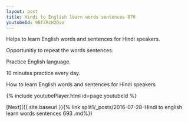 ```yaml
---
layout: post
title: Hindi to English learn words sentences 876 
youtubeId: 9BfZRzH2Qvo
---
```

 
 
Helps to learn English words and sentences for Hindi speakers.

Opportunitiy to repeat the words sentences. 

Practice English language. 
 
10 minutes practice every day. 
 
How to learn English words and sentences for Hindi speakers 
 
{% include youtubePlayer.html id=page.youtubeId %}
 
 
[Next]({{ site.baseurl }}{% link  split1/_posts/2016-07-28-Hindi to english learn words sentences 693 .md%})
 
